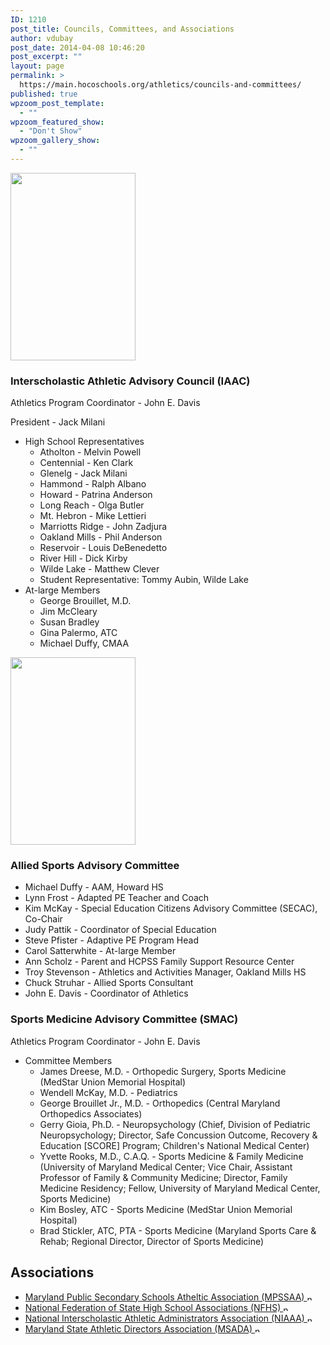 ```yaml
---
ID: 1210
post_title: Councils, Committees, and Associations
author: vdubay
post_date: 2014-04-08 10:46:20
post_excerpt: ""
layout: page
permalink: >
  https://main.hocoschools.org/athletics/councils-and-committees/
published: true
wpzoom_post_template:
  - ""
wpzoom_featured_show:
  - "Don't Show"
wpzoom_gallery_show:
  - ""
---
```

<img class="pict" src="/f/athletics/athletics_pic10.jpg" alt="" width="200" height="300" border="0" />

<h3>Interscholastic Athletic Advisory Council (IAAC)</h3>

<p>Athletics Program Coordinator - John E. Davis</p>

<p>President - Jack Milani</p>

<ul>  
  <li>High School Representatives
   <ul>
    <li>Atholton - Melvin Powell</li>
    <li>Centennial - Ken Clark</li>
    <li>Glenelg - Jack Milani</li>
    <li>Hammond - Ralph Albano</li>
    <li>Howard - Patrina Anderson</li>
    <li>Long Reach - Olga Butler</li>
    <li>Mt. Hebron - Mike Lettieri</li>
    <li>Marriotts Ridge - John Zadjura</li>
    <li>Oakland Mills - Phil Anderson</li>
    <li>Reservoir - Louis DeBenedetto</li>
    <li>River Hill - Dick Kirby</li>
    <li>Wilde Lake - Matthew Clever</li>
    <li>Student Representative: Tommy Aubin, Wilde Lake</li>
   </ul>
  </li>
  <li>At-large Members
   <ul>
    <li>George Brouillet, M.D.</li>
    <li>Jim McCleary</li>
    <li>Susan Bradley</li>
    <li>Gina Palermo, ATC</li>
    <li>Michael Duffy, CMAA</li>
   </ul>
  </li>
</ul>

<img class="pict" src="/f/athletics/athletics_pic11.jpg" alt="" width="200" height="300" border="0">

<h3>Allied Sports Advisory Committee</h3>

<ul>
  <li>Michael Duffy - AAM, Howard HS</li>
  <li>Lynn Frost - Adapted PE Teacher and Coach</li>
  <li>Kim McKay - Special Education Citizens Advisory Committee (SECAC), Co-Chair</li>
  <li>Judy Pattik - Coordinator of Special Education</li>
  <li>Steve Pfister - Adaptive PE Program Head</li>
  <li>Carol Satterwhite - At-large Member</li>
  <li>Ann Scholz - Parent and HCPSS Family Support Resource Center</li>
  <li>Troy Stevenson - Athletics and Activities Manager, Oakland Mills HS</li>
  <li>Chuck Struhar - Allied Sports Consultant</li>
  <li>John E. Davis - Coordinator of Athletics</li>
</ul>

<h3>Sports Medicine Advisory Committee (SMAC)</h3>

<p>Athletics Program Coordinator - John E. Davis</p>

<ul>
  <li>Committee Members
   <ul>
    <li>James Dreese, M.D. - Orthopedic Surgery, Sports Medicine (MedStar Union Memorial Hospital)</li>
    <li>Wendell McKay, M.D. - Pediatrics</li>
    <li>George Brouillet Jr., M.D. - Orthopedics (Central Maryland Orthopedics Associates)</li>
    <li>Gerry Gioia, Ph.D. - Neuropsychology (Chief, Division of Pediatric Neuropsychology; Director, Safe Concussion Outcome, Recovery &amp; Education [SCORE] Program; Children's National Medical Center)</li>
    <li>Yvette Rooks, M.D., C.A.Q. - Sports Medicine &amp; Family Medicine (University of Maryland Medical Center; Vice Chair, Assistant Professor of Family &amp; Community Medicine; Director, Family Medicine Residency; Fellow, University of Maryland Medical Center, Sports Medicine)</li>
    <li>Kim Bosley, ATC - Sports Medicine (MedStar Union Memorial Hospital)</li>
    <li>Brad Stickler, ATC, PTA - Sports Medicine (Maryland Sports Care &amp; Rehab; Regional Director, Director of Sports Medicine)</li>
   </ul> 
  </li>  
</ul>

<h2>Associations</h2>

<ul>
  <li><a href="http://www.mpssaa.org" target="_blank">Maryland Public Secondary Schools Atheltic Association (MPSSAA) <img src="../images/new_webpage.gif" border="0" align="bottom" width="11" height="10" alt="new webpage icon"></a></li>
  <li><a href="http://www.nfhs.org" target="_blank">National Federation of State High School Associations (NFHS) <img src="../images/new_webpage.gif" border="0" align="bottom" width="11" height="10" alt="new webpage icon"></a></li>
  <li><a href="http://www.niaaa.org/default.asp" target="_blank">National Interscholastic Athletic Administrators Association (NIAAA) <img src="../images/new_webpage.gif" border="0" align="bottom" width="11" height="10" alt="new webpage icon"></a></li>
  <li><a href="http://www.msada-md.org" target="_blank">Maryland State Athletic Directors Association (MSADA) <img src="../images/new_webpage.gif" border="0" align="bottom" width="11" height="10" alt="new webpage icon"></a></li>
</ul>